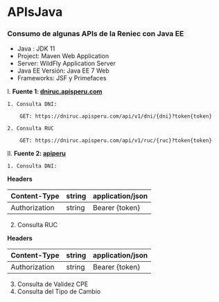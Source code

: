 # APIsJava
### Consumo de algunas APIs de la Reniec con Java EE

* Java : JDK 11
* Project: Maven Web Application
* Server: WildFly Application Server
* Java EE Versión: Java EE 7 Web
* Frameworks: JSF y Primefaces

I. **Fuente 1: [dniruc.apisperu.com](https://dniruc.apisperu.com/api/v1/dni/)**

	1. Consulta DNI:

		GET: https://dniruc.apisperu.com/api/v1/dni/{dni}?token{token}

	2. Consulta RUC

		GET: https://dniruc.apisperu.com/api/v1/ruc/{ruc}?token{token}


II. **Fuente 2: [apiperu](https://apiperu.dev/)**


	1. Consulta DNI:

**Headers**

 Content-Type  | string     |  application/json
 ------------- | ---------- |  ------------------
 Authorization |  string    |  Bearer {token}


2. Consulta RUC

**Headers**

 Content-Type  | string     |  application/json
 ------------- | ---------- |  ------------------
 Authorization |   string   |  Bearer {token}

3. Consulta de Validez CPE
4. Consulta del Tipo de Cambio